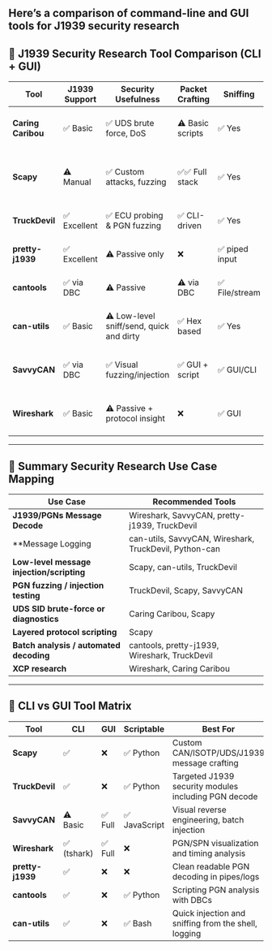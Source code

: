 Here’s a comparison of command-line and GUI tools for **J1939 security research**
---

## 🚛 J1939 Security Research Tool Comparison (CLI + GUI)

| Tool               | J1939 Support  | Security Usefulness           | Packet Crafting  | Sniffing      | Fuzzing      | Pros                                                       | Cons                                                  |
| ------------------ | -------------  | ----------------------------- | ---------------- | ------------- | ------------ | ---------------------------------------------------------- | ----------------------------------------------------- |
| **Caring Caribou** | ✅ Basic     | ✅ UDS brute force, DoS        | ⚠️ Basic scripts | ✅ Yes         | ⚠️ Limited   | Purpose-built for security testing                        | Outdated, limited PGN/J1939 support                   |
| **Scapy**          | ⚠️ Manual      | ✅ Custom attacks, fuzzing     | ✅✅ Full stack    | ✅ Yes         | ✅ Scriptable | Full control via Python, layered protocols (CAN/ISOTP/UDS) | Requires custom J1939 definitions, less user-friendly |
| **TruckDevil**     | ✅ Excellent   | ✅ ECU probing & PGN fuzzing   | ✅ CLI-driven     | ✅ Yes         | ✅ Native     | Built for J1939 & truck ECU testing                        | CLI only, limited documentation                  |
| **pretty-j1939**   | ✅ Excellent   | ⚠️ Passive only               | ❌                | ✅ piped input | ❌            | Best CLI-based J1939 PGN decoder                           | No fuzzing or message injection                       |
| **cantools**       | ✅ via DBC     | ⚠️ Passive                    | ⚠️ via DBC       | ✅ File/stream | ❌            | Excellent for DBC decoding & validation                    | Requires DBC files, no attack features                |
| **can-utils**      | ✅ Basic       | ⚠️ Low-level sniff/send, quick and dirty       | ✅ Hex based      | ✅ Yes         | ❌            | Lightweight & fast, great for CLI testing                  | No PGN decoding, no protocol awareness                |
| **SavvyCAN**       | ✅ via DBC       | ✅ Visual fuzzing/injection    | ✅ GUI + script   | ✅ GUI/CLI     | ✅ Visual     | Great for reverse engineering, signal tracking, fuzzing    | GUI-heavy, scripting uses Qt/JavaScript             |
| **Wireshark**      | ✅ Basic   | ⚠️ Passive + protocol insight | ❌                | ✅ GUI         | ❌            | Excellent decoding, PGN/SPN stats, time analysis           | No crafting or active manipulation                    |

---

## 🔧 Summary Security Research Use Case Mapping

| Use Case                                  | Recommended Tools                              |
| ----------------------------------------- | ---------------------------------------------- |
| **J1939/PGNs Message Decode**             | Wireshark, SavvyCAN, pretty-j1939, TruckDevil  |
| **Message Logging                         | can-utils, SavvyCAN, Wireshark, TruckDevil, Python-can|
| **Low-level message injection/scripting** | Scapy, can-utils, TruckDevil                   |
| **PGN fuzzing / injection testing**       | TruckDevil, Scapy, SavvyCAN                    |
| **UDS SID brute-force or diagnostics**    | Caring Caribou, Scapy                          |
| **Layered protocol scripting**            | Scapy                                          |
| **Batch analysis / automated decoding**   | cantools, pretty-j1939, Wireshark, TruckDevil  |
| **XCP research**                          | Wireshark, Caring Caribou                      |

---

## 🧠 CLI vs GUI Tool Matrix

| Tool             | CLI        | GUI    | Scriptable   | Best For                                    |
| ---------------- | ---------- | ------ | ------------ | ------------------------------------------- |
| **Scapy**        | ✅          | ❌      | ✅ Python     | Custom CAN/ISOTP/UDS/J1939 message crafting |
| **TruckDevil**   | ✅          | ❌      | ✅ Python     | Targeted J1939 security modules including PGN decode  |
| **SavvyCAN**     | ⚠️ Basic   | ✅ Full | ✅ JavaScript | Visual reverse engineering, batch injection |
| **Wireshark**    | ✅ (tshark) | ✅ Full | ❌            | PGN/SPN visualization and timing analysis   |
| **pretty-j1939** | ✅          | ❌      | ❌            | Clean readable PGN decoding in pipes/logs   |
| **cantools**     | ✅          | ❌      | ✅ Python     | Scripting PGN analysis with DBCs            |
| **can-utils**    | ✅          | ❌      | ✅ Bash            | Quick injection and sniffing from the shell, logging |

